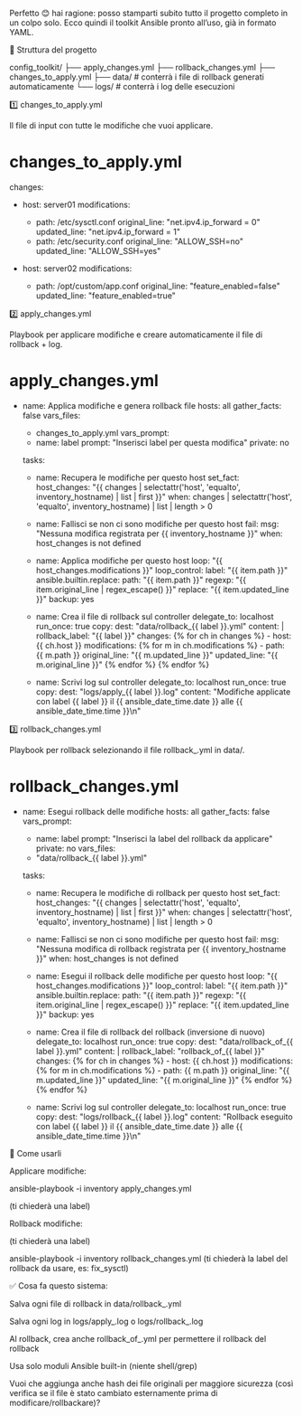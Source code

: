 Perfetto 😊
hai ragione: posso stamparti subito tutto il progetto completo in un colpo solo.
Ecco quindi il toolkit Ansible pronto all’uso, già in formato YAML.

📁 Struttura del progetto

config_toolkit/
├── apply_changes.yml
├── rollback_changes.yml
├── changes_to_apply.yml
├── data/        # conterrà i file di rollback generati automaticamente
└── logs/        # conterrà i log delle esecuzioni


1️⃣ changes_to_apply.yml

Il file di input con tutte le modifiche che vuoi applicare.

# changes_to_apply.yml
changes:
  - host: server01
    modifications:
      - path: /etc/sysctl.conf
        original_line: "net.ipv4.ip_forward = 0"
        updated_line: "net.ipv4.ip_forward = 1"
      - path: /etc/security.conf
        original_line: "ALLOW_SSH=no"
        updated_line: "ALLOW_SSH=yes"

  - host: server02
    modifications:
      - path: /opt/custom/app.conf
        original_line: "feature_enabled=false"
        updated_line: "feature_enabled=true"


2️⃣ apply_changes.yml

Playbook per applicare modifiche e creare automaticamente il file di rollback + log.

# apply_changes.yml
- name: Applica modifiche e genera rollback file
  hosts: all
  gather_facts: false
  vars_files:
    - changes_to_apply.yml
  vars_prompt:
    - name: label
      prompt: "Inserisci label per questa modifica"
      private: no

  tasks:
    - name: Recupera le modifiche per questo host
      set_fact:
        host_changes: "{{ changes | selectattr('host', 'equalto', inventory_hostname) | list | first }}"
      when: changes | selectattr('host', 'equalto', inventory_hostname) | list | length > 0

    - name: Fallisci se non ci sono modifiche per questo host
      fail:
        msg: "Nessuna modifica registrata per {{ inventory_hostname }}"
      when: host_changes is not defined

    - name: Applica modifiche per questo host
      loop: "{{ host_changes.modifications }}"
      loop_control:
        label: "{{ item.path }}"
      ansible.builtin.replace:
        path: "{{ item.path }}"
        regexp: "{{ item.original_line | regex_escape() }}"
        replace: "{{ item.updated_line }}"
        backup: yes

    - name: Crea il file di rollback sul controller
      delegate_to: localhost
      run_once: true
      copy:
        dest: "data/rollback_{{ label }}.yml"
        content: |
          rollback_label: "{{ label }}"
          changes:
          {% for ch in changes %}
            - host: {{ ch.host }}
              modifications:
              {% for m in ch.modifications %}
                - path: {{ m.path }}
                  original_line: "{{ m.updated_line }}"
                  updated_line: "{{ m.original_line }}"
              {% endfor %}
          {% endfor %}

    - name: Scrivi log sul controller
      delegate_to: localhost
      run_once: true
      copy:
        dest: "logs/apply_{{ label }}.log"
        content: "Modifiche applicate con label {{ label }} il {{ ansible_date_time.date }} alle {{ ansible_date_time.time }}\n"


3️⃣ rollback_changes.yml

Playbook per rollback selezionando il file rollback_<label>.yml in data/.

# rollback_changes.yml
- name: Esegui rollback delle modifiche
  hosts: all
  gather_facts: false
  vars_prompt:
    - name: label
      prompt: "Inserisci la label del rollback da applicare"
      private: no
  vars_files:
    - "data/rollback_{{ label }}.yml"

  tasks:
    - name: Recupera le modifiche di rollback per questo host
      set_fact:
        host_changes: "{{ changes | selectattr('host', 'equalto', inventory_hostname) | list | first }}"
      when: changes | selectattr('host', 'equalto', inventory_hostname) | list | length > 0

    - name: Fallisci se non ci sono modifiche per questo host
      fail:
        msg: "Nessuna modifica di rollback registrata per {{ inventory_hostname }}"
      when: host_changes is not defined

    - name: Esegui il rollback delle modifiche per questo host
      loop: "{{ host_changes.modifications }}"
      loop_control:
        label: "{{ item.path }}"
      ansible.builtin.replace:
        path: "{{ item.path }}"
        regexp: "{{ item.original_line | regex_escape() }}"
        replace: "{{ item.updated_line }}"
        backup: yes

    - name: Crea il file di rollback del rollback (inversione di nuovo)
      delegate_to: localhost
      run_once: true
      copy:
        dest: "data/rollback_of_{{ label }}.yml"
        content: |
          rollback_label: "rollback_of_{{ label }}"
          changes:
          {% for ch in changes %}
            - host: {{ ch.host }}
              modifications:
              {% for m in ch.modifications %}
                - path: {{ m.path }}
                  original_line: "{{ m.updated_line }}"
                  updated_line: "{{ m.original_line }}"
              {% endfor %}
          {% endfor %}

    - name: Scrivi log sul controller
      delegate_to: localhost
      run_once: true
      copy:
        dest: "logs/rollback_{{ label }}.log"
        content: "Rollback eseguito con label {{ label }} il {{ ansible_date_time.date }} alle {{ ansible_date_time.time }}\n"


🔧 Come usarli

Applicare modifiche:

ansible-playbook -i inventory apply_changes.yml


(ti chiederà una label)

Rollback modifiche:

(ti chiederà una label)

ansible-playbook -i inventory rollback_changes.yml
(ti chiederà la label del rollback da usare, es: fix_sysctl)

✅ Cosa fa questo sistema:

Salva ogni file di rollback in data/rollback_<label>.yml

Salva ogni log in logs/apply_<label>.log o logs/rollback_<label>.log

Al rollback, crea anche rollback_of_<label>.yml per permettere il rollback del rollback

Usa solo moduli Ansible built-in (niente shell/grep)

Vuoi che aggiunga anche hash dei file originali per maggiore sicurezza (così verifica se il file è stato cambiato esternamente prima di modificare/rollbackare)?
